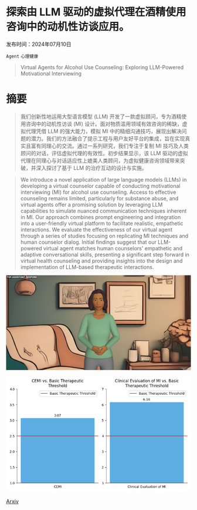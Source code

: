 # 探索由 LLM 驱动的虚拟代理在酒精使用咨询中的动机性访谈应用。

发布时间：2024年07月10日

`Agent` `心理健康`

> Virtual Agents for Alcohol Use Counseling: Exploring LLM-Powered Motivational Interviewing

# 摘要

> 我们创新性地运用大型语言模型 (LLM) 开发了一款虚拟顾问，专为酒精使用咨询中的动机性访谈 (MI) 设计。面对物质滥用领域有效咨询的稀缺，虚拟代理凭借 LLM 的强大能力，模拟 MI 中的精细沟通技巧，展现出解决问题的潜力。我们的方法融合了提示工程与用户友好平台的集成，旨在实现真实且富有同理心的交流。通过一系列研究，我们专注于复制 MI 技巧及人类顾问的对话，评估虚拟代理的有效性。初步结果显示，该 LLM 驱动的虚拟代理在同理心与对话适应性上媲美人类顾问，为虚拟健康咨询领域带来突破，并深入探讨了基于 LLM 的治疗互动的设计与实施。

> We introduce a novel application of large language models (LLMs) in developing a virtual counselor capable of conducting motivational interviewing (MI) for alcohol use counseling. Access to effective counseling remains limited, particularly for substance abuse, and virtual agents offer a promising solution by leveraging LLM capabilities to simulate nuanced communication techniques inherent in MI. Our approach combines prompt engineering and integration into a user-friendly virtual platform to facilitate realistic, empathetic interactions. We evaluate the effectiveness of our virtual agent through a series of studies focusing on replicating MI techniques and human counselor dialog. Initial findings suggest that our LLM-powered virtual agent matches human counselors' empathetic and adaptive conversational skills, presenting a significant step forward in virtual health counseling and providing insights into the design and implementation of LLM-based therapeutic interactions.

![探索由 LLM 驱动的虚拟代理在酒精使用咨询中的动机性访谈应用。](../../../paper_images/2407.08095/Agent.png)

![探索由 LLM 驱动的虚拟代理在酒精使用咨询中的动机性访谈应用。](../../../paper_images/2407.08095/MI.png)

[Arxiv](https://arxiv.org/abs/2407.08095)